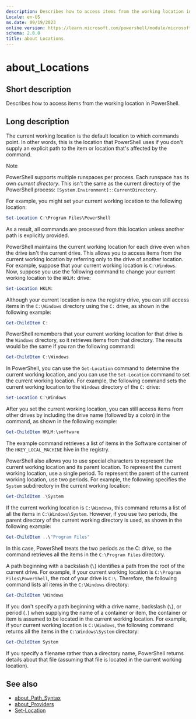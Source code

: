 ```yaml
---
description: Describes how to access items from the working location in PowerShell.
Locale: en-US
ms.date: 09/19/2023
online version: https://learn.microsoft.com/powershell/module/microsoft.powershell.core/about/about_locations?view=powershell-7.5&WT.mc_id=ps-gethelp
schema: 2.0.0
title: about Locations
---
```

# about_Locations

## Short description

Describes how to access items from the working location in PowerShell.

## Long description

The current working location is the default location to which commands point.
In other words, this is the location that PowerShell uses if you don't supply
an explicit path to the item or location that's affected by the command.

> [!NOTE]
> PowerShell supports multiple runspaces per process. Each runspace has its own
> _current directory_. This isn't the same as the current directory of the
> PowerShell process: `[System.Environment]::CurrentDirectory`.

For example, you might set your current working location to the following
location:

```powershell
Set-Location C:\Program Files\PowerShell
```

As a result, all commands are processed from this location unless another path
is explicitly provided.

PowerShell maintains the current working location for each drive even when the
drive isn't the current drive. This allows you to access items from the
current working location by referring only to the drive of another location.
For example, suppose that your current working location is `C:\Windows`. Now,
suppose you use the following command to change your current working location
to the `HKLM:` drive:

```powershell
Set-Location HKLM:
```

Although your current location is now the registry drive, you can still access
items in the `C:\Windows` directory using the `C:` drive, as shown in the
following example:

```powershell
Get-ChildItem C:
```

PowerShell remembers that your current working location for that drive is the
`Windows` directory, so it retrieves items from that directory. The results
would be the same if you ran the following command:

```powershell
Get-ChildItem C:\Windows
```

In PowerShell, you can use the `Get-Location` command to determine the current
working location, and you can use the `Set-Location` command to set the current
working location. For example, the following command sets the current working
location to the `Windows` directory of the `C:` drive:

```powershell
Set-Location C:\Windows
```

After you set the current working location, you can still access items from
other drives by including the drive name (followed by a colon) in the command,
as shown in the following example:

```powershell
Get-ChildItem HKLM:\software
```

The example command retrieves a list of items in the Software container of the
`HKEY_LOCAL_MACHINE` hive in the registry.

PowerShell also allows you to use special characters to represent the current
working location and its parent location. To represent the current working
location, use a single period. To represent the parent of the current working
location, use two periods. For example, the following specifies the `System`
subdirectory in the current working location:

```powershell
Get-ChildItem .\System
```

If the current working location is `C:\Windows`, this command returns a list of
all the items in `C:\Windows\System`. However, if you use two periods, the
parent directory of the current working directory is used, as shown in the
following example:

```powershell
Get-ChildItem ..\"Program Files"
```

In this case, PowerShell treats the two periods as the C: drive, so the
command retrieves all the items in the `C:\Program Files` directory.

A path beginning with a backslash (`\`) identifies a path from the root of the
current drive. For example, if your current working location is
`C:\Program Files\PowerShell`, the root of your drive is `C:\`. Therefore, the
following command lists all items in the `C:\Windows` directory:

```powershell
Get-ChildItem \Windows
```

If you don't specify a path beginning with a drive name, backslash (`\`), or
period (`.`) when supplying the name of a container or item, the container or
item is assumed to be located in the current working location. For example, if
your current working location is `C:\Windows`, the following command returns
all the items in the `C:\Windows\System` directory:

```powershell
Get-ChildItem System
```

If you specify a filename rather than a directory name, PowerShell returns
details about that file (assuming that file is located in the current working
location).

## See also

- [about_Path_Syntax](about_Path_Syntax.md)
- [about_Providers](about_Providers.md)
- [Set-Location](xref:Microsoft.PowerShell.Management.Set-Location)
